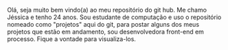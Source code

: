 Olá, seja muito bem vindo(a) ao meu repositório do git hub.
Me chamo Jéssica e tenho 24 anos. Sou estudante de computação e uso o repositório nomeado como "projetos" aqui do git, para postar alguns dos meus projetos que estão em andamento, sou desenvolvedora front-end em processo.
Fique a vontade para visualiza-los.

